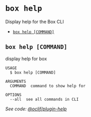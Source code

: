 `box help`
==========

Display help for the Box CLI

* [`box help [COMMAND]`](#box-help-command)

## `box help [COMMAND]`

display help for box

```
USAGE
  $ box help [COMMAND]

ARGUMENTS
  COMMAND  command to show help for

OPTIONS
  --all  see all commands in CLI
```

_See code: [@oclif/plugin-help](https://github.com/oclif/plugin-help/blob/v2.2.1/src/commands/help.ts)_
